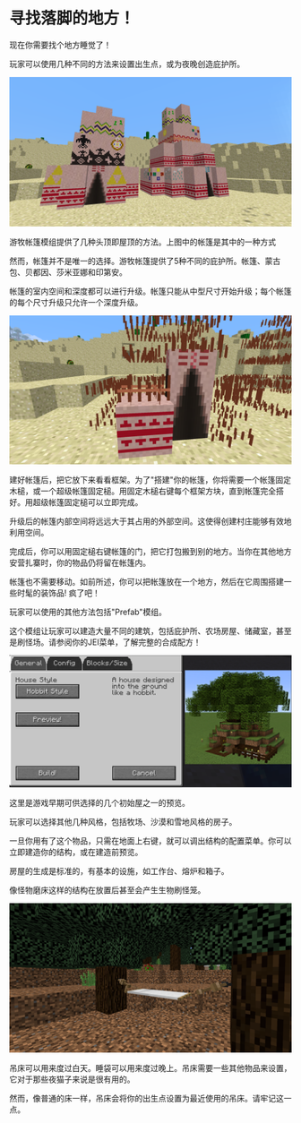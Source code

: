 # 寻找落脚的地方！

现在你需要找个地方睡觉了！

玩家可以使用几种不同的方法来设置出生点，或为夜晚创造庇护所。

![炎热沙漠中的小帐篷和大帐篷](tepes.png)

游牧帐篷模组提供了几种头顶即屋顶的方法。上图中的帐篷是其中的一种方式

然而，帐篷并不是唯一的选择。游牧帐篷提供了5种不同的庇护所。帐篷、蒙古包、贝都因、莎米亚娜和印第安。

帐篷的室内空间和深度都可以进行升级。帐篷只能从中型尺寸开始升级；每个帐篷的每个尺寸升级只允许一个深度升级。

![一个帐篷的框架和一个被轻微加工过的框架方块](settingupcamp.png)

建好帐篷后，把它放下来看看框架。为了"搭建"你的帐篷，你将需要一个帐篷固定木槌，或一个超级帐篷固定槌。用固定木槌右键每个框架方块，直到帐篷完全搭好。用超级帐篷固定槌可以立即完成。

升级后的帐篷内部空间将远远大于其占用的外部空间。这使得创建村庄能够有效地利用空间。

完成后，你可以用固定槌右键帐篷的门，把它打包搬到别的地方。当你在其他地方安营扎寨时，你的物品仍将留在帐篷内。

帐篷也不需要移动。如前所述，你可以把帐篷放在一个地方，然后在它周围搭建一些时髦的装饰品! 疯了吧！


玩家可以使用的其他方法包括"Prefab"模组。

这个模组让玩家可以建造大量不同的建筑，包括庇护所、农场房屋、储藏室，甚至是刷怪场。请参阅你的JEI菜单，了解完整的合成配方！

![预览"初始小屋"物品](prefabpreview.png)

这里是游戏早期可供选择的几个初始屋之一的预览。

玩家可以选择其他几种风格，包括牧场、沙漠和雪地风格的房子。

一旦你用有了这个物品，只需在地面上右键，就可以调出结构的配置菜单。你可以立即建造你的结构，或在建造前预览。

房屋的生成是标准的，有基本的设施，如工作台、熔炉和箱子。

像怪物磨床这样的结构在放置后甚至会产生生物刷怪笼。

![两棵树之间的吊床](hammock.png)

吊床可以用来度过白天。睡袋可以用来度过晚上。吊床需要一些其他物品来设置，它对于那些夜猫子来说是很有用的。

然而，像普通的床一样，吊床会将你的出生点设置为最近使用的吊床。请牢记这一点。